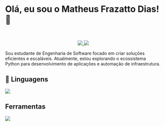 # Olá, eu sou o Matheus Frazatto Dias! 👋

<br>

<p align="center">
  <a href="mailto:matheusfrazattodias@gmail.com">
    <img src="https://img.shields.io/badge/Email-D14836?style=for-the-badge&logo=gmail&logoColor=white" />
  </a>
  <a href="https://www.linkedin.com/in/matheus-frazatto-dias-093ba5338?utm_source=share&utm_campaign=share_via&utm_content=profile&utm_medium=android_app" target="_blank">
    <img src="https://img.shields.io/badge/LinkedIn-0077B5?style=for-the-badge&logo=linkedin&logoColor=white" />
  </a>
</p>

Sou estudante de Engenharia de Software focado em criar soluções eficientes e escaláveis. Atualmente, estou explorando o ecossistema Python para desenvolvimento de aplicações e automação de infraestrutura.

## 🚀 Linguagens

<p align="left">
  <a href="https://skillicons.dev">
    <img src="https://skillicons.dev/icons?i=python,java,javascript" />
  </a>
</p>

## Ferramentas

<p align="left">
  <a href="https://skillicons.dev">
    <img src="https://skillicons.dev/icons?i=sqlite,git,docker,linux" />
  </a>
</p>


